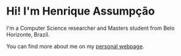 # Hi! I'm Henrique Assumpção

I'm a Computer Science researcher and Masters student from Belo Horizonte, Brazil.

You can find more about me on my [personal webpage](https://henriqueassumpcao.github.io/).

